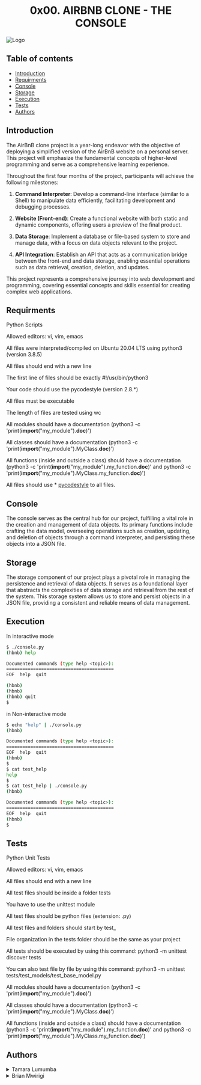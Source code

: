 <div align="center">
<h1> 0x00. AIRBNB CLONE - THE CONSOLE</h1>
</div>
<img align="center" src="https://i.imgur.com/MQq3ABc.png" alt="Logo">

## Table of contents

* [Introduction](Introduction)
* [Requirments](Requirments)
* [Console](Console)
* [Storage](Storage)
* [Execution](Execution)
* [Tests](Tests)
* [Authors](Authors)

## Introduction
The AirBnB clone project is a year-long endeavor with the objective of deploying a simplified version of the AirBnB website on a personal server. This project will emphasize the fundamental concepts of higher-level programming and serve as a comprehensive learning experience.

Throughout the first four months of the project, participants will achieve the following milestones:

1. **Command Interpreter**: Develop a command-line interface (similar to a Shell) to manipulate data efficiently, facilitating development and debugging processes.

2. **Website (Front-end)**: Create a functional website with both static and dynamic components, offering users a preview of the final product.

3. **Data Storage**: Implement a database or file-based system to store and manage data, with a focus on data objects relevant to the project.

4. **API Integration**: Establish an API that acts as a communication bridge between the front-end and data storage, enabling essential operations such as data retrieval, creation, deletion, and updates.

This project represents a comprehensive journey into web development and programming, covering essential concepts and skills essential for creating complex web applications.

## Requirments
Python Scripts

Allowed editors: vi, vim, emacs

All files were interpreted/compiled on Ubuntu 20.04 LTS using python3 (version 3.8.5)

All files should end with a new line

The first line of files should be exactly #!/usr/bin/python3

Your code should use the pycodestyle (version 2.8.*)

All files must be executable

The length of files are tested using wc

All modules should have a documentation (python3 -c 'print(__import__("my_module").__doc__)')

All classes should have a documentation (python3 -c 'print(__import__("my_module").MyClass.__doc__)')

All functions (inside and outside a class) should have a documentation (python3 -c 'print(__import__("my_module").my_function.__doc__)' and python3 -c 'print(__import__("my_module").MyClass.my_function.__doc__)')

All files should use * [pycodestyle](https://pypi.org/project/pycodestyle/) to all files.

## Console
The console serves as the central hub for our project, fulfilling a vital role in the creation and management of data objects. Its primary functions include crafting the data model, overseeing operations such as creation, updating, and deletion of objects through a command interpreter, and persisting these objects into a JSON file.

## Storage
The storage component of our project plays a pivotal role in managing the persistence and retrieval of data objects. It serves as a foundational layer that abstracts the complexities of data storage and retrieval from the rest of the system. 
This storage system allows us to store and persist objects in a JSON file, providing a consistent and reliable means of data management.

## Execution
In interactive mode

```bash
$ ./console.py
(hbnb) help

Documented commands (type help <topic>):
========================================
EOF  help  quit

(hbnb)
(hbnb)
(hbnb) quit
$
```

in Non-interactive mode

```bash
$ echo "help" | ./console.py
(hbnb)

Documented commands (type help <topic>):
========================================
EOF  help  quit
(hbnb)
$
$ cat test_help
help
$
$ cat test_help | ./console.py
(hbnb)

Documented commands (type help <topic>):
========================================
EOF  help  quit
(hbnb)
$
```
## Tests
Python Unit Tests

Allowed editors: vi, vim, emacs

All files should end with a new line

All test files should be inside a folder tests

You have to use the unittest module

All test files should be python files (extension: .py)

All test files and folders should start by test_

File organization in the tests folder should be the same as your project

All tests should be executed by using this command: python3 -m unittest discover tests

You can also test file by file by using this command: python3 -m unittest tests/test_models/test_base_model.py

All modules should have a documentation (python3 -c 'print(__import__("my_module").__doc__)')

All classes should have a documentation (python3 -c 'print(__import__("my_module").MyClass.__doc__)')

All functions (inside and outside a class) should have a documentation (python3 -c 'print(__import__("my_module").my_function.__doc__)' and python3 -c 'print(__import__("my_module").MyClass.my_function.__doc__)')

## Authors
<details>
    <summary>Tamara Lumumba</summary>
    <ul>
    <li><a href="https://www.github.com/TamaraLumumba">Github</a></li>
    <li><a href="mailto:aysuarex@gmail.com">e-mail</a></li>
    </ul>
</details>

<details>
    <summary>Brian Mwirigi</summary>
    <ul>
    <li><a href="https://www.github.com/Rigiih7">Github</a></li>
    <li><a href="mailto:mwirigihbrian@gmail.com">e-mail</a></li>
    </ul>
</details>
